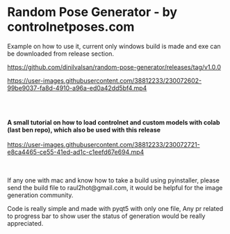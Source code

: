 # Random Pose Generator - by controlnetposes.com


Example on how to use it, current only windows build is made and exe can be downloaded from release section.

https://github.com/dinilvalsan/random-pose-generator/releases/tag/v1.0.0


https://user-images.githubusercontent.com/38812233/230072602-99be9037-fa8d-4910-a96a-ed0a42dd5bf4.mp4

<br/>
<br/>

<b>A small tutorial on how to load controlnet and custom models with colab (last ben repo), which also be used with this release </b>
<br/>
<br/>
https://user-images.githubusercontent.com/38812233/230072721-e8ca4465-ce55-41ed-ad1c-c1eefd67e694.mp4

<br/>
<br/>
If any one with mac and know how to take a build using pyinstaller, please send the build file to raul2hot@gmail.com, it would be helpful for
the image generation community.
<br/>

Code is really simple and made with pyqt5 with only one file, Any pr related to progress bar to show user the status of generation would be really appreciated.

